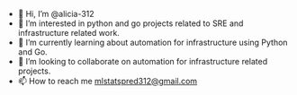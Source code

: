- 👋 Hi, I’m @alicia-312
- 👀 I’m interested in python and go projects related to SRE and infrastructure related work.
- 🌱 I’m currently learning about automation for infrastructure using Python and Go.
- 💞️ I’m looking to collaborate on automation for infrastructure related projects.
- 📫 How to reach me mlstatspred312@gmail.com

<!---
alicia-312/alicia-312 is a ✨ special ✨ repository because its `README.md` (this file) appears on your GitHub profile.
You can click the Preview link to take a look at your changes.
--->
